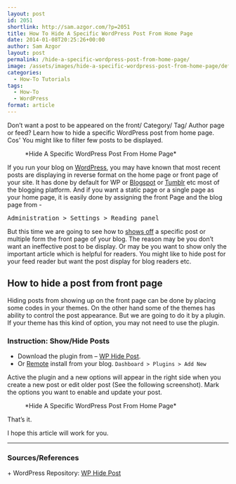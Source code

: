 ```yaml
---
layout: post
id: 2051
shortlink: http://sam.azgor.com/?p=2051
title: How To Hide A Specific WordPress Post From Home Page
date: 2014-01-08T20:25:26+00:00
author: Sam Azgor
layout: post
permalink: /hide-a-specific-wordpress-post-from-home-page/
image: /assets/images/hide-a-specific-wordpress-post-from-home-page/default.png
categories:
  - How-To Tutorials
tags:
  - How-To
  - WordPress
format: article
---
```

<p>Don’t want a post to be appeared on the front/ Category/ Tag/ Author page or feed? Learn how to hide a specific WordPress post from home page. Cos' You might like to filter few posts to be displayed.</p>

<figure>
<amp-img src="https://static.azgor.com/wp-content/uploads/Hide.jpg" alt="Hide A Specific WordPress Post From Home Page" width="683" height="384" layout="responsive">
</amp-img>
<figcaption>*Hide A Specific WordPress Post From Home Page* 
</figcaption>
</figure>

<p>If you run your blog on <a href="/how-to-remove-category-slug-from-wordpress-url" title="How To Remove Category Slug From WordPress URL">WordPress</a>, you may have known that most recent posts are displaying in reverse format on the home page or front page of your site. It has done by default for WP or <a href="/how-to-setup-and-active-twitter-card-on-blogger" title="Setup and Active Twitter Card on Blogspot Blog">Blogspot</a> or <a href="/add-relnofollow-to-external-links-in-tumblr-blog" title="Add Rel=”Nofollow” to External Links In Tumblr Blog">Tumblr</a> etc most of the blogging platform. And if you want a static page or a single page as your home page, it is easily done by assigning the front Page and the blog page from -</p>

<pre>Administration &gt; Settings &gt; Reading panel</pre>

<p>But this time we are going to see how to <a href="/how-to-block-adsense-being-shown-in-specific-countries" title="How to Block AdSense Being Shown In Specific Countries">shows off</a> a specific post or multiple form the front page of your blog. The reason may be you don&#8217;t want an ineffective post to be display. Or may be you want to show only the important article which is helpful for readers. You might like to hide post for your feed reader but want the post display for blog readers etc.</p>

<h2>How to hide a post from front page</h2>

<p>Hiding posts from showing up on the front page can be done by placing some codes in your themes. On the other hand some of the themes has ability to control the post appearance. But we are going to do it by a plugin. If your theme has this kind of option, you may not need to use the plugin.</p>

<h3>Instruction: Show/Hide Posts</h3>
<ul>
<li>Download the plugin from &#8211; <a href="https://wordpress.org/plugins/wp-hide-post/" title="WP Hide Post">WP Hide Post</a>.</li>
<li>Or <a href="/remote-upload-images-to-wordpress-com" title="Remote Upload Images To WordPress.Com">Remote</a> install from your blog. <code>Dashboard &gt; Plugins &gt; Add New</code></li>
</ul>

<p>Active the plugin and a new options will appear in the right side when you create a new post or edit older post (See the following screenshot).  Mark the options you want to enable and update your post.</p>

<figure>
<amp-img src="https://static.azgor.com/wp-content/uploads/Hide-A-Specific-WordPress-Post-From-Home-Page.jpg" alt="Hide A Specific WordPress Post From Home Page" width="683" height="384" layout="responsive">
</amp-img>
<figcaption>*Hide A Specific WordPress Post From Home Page* 
</figcaption>
</figure>

<p>That&#8217;s it. </p>
<p>I hope this article will work for you.</p>

<hr>

<footer>
  <h3>Sources/References</h3>
+ WordPress Repository: <a href="https://wordpress.org/plugins/wp-hide-post/">WP Hide Post</a>
</footer>
